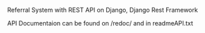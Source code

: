 Referral System with REST API on Django, Django Rest Framework

API Documentaion can be found on /redoc/ and in readmeAPI.txt

